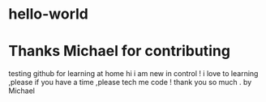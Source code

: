 # hello-world
# Thanks Michael for contributing
testing  github for learning at home
hi i am new in control ! 
i love to learning ,please if you have a time ,please tech me  code !  thank you  so much .
by Michael 
